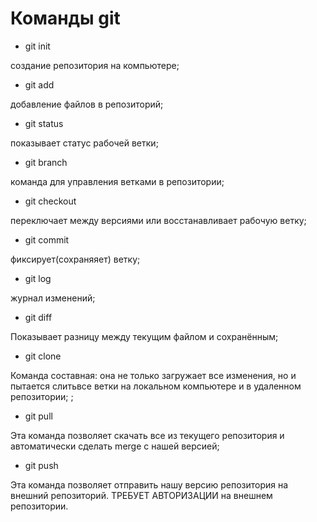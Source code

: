 # Команды git
- git init

создание репозитория на компьютере;
- git add

добавление файлов в репозиторий;

- git status

показывает статус рабочей ветки;

- git branch

команда для управления ветками в репозитории;

- git checkout

переключает между версиями или восстанавливает рабочую ветку;

- git commit

фиксирует(сохраняяет) ветку;

- git log

журнал изменений;

- git diff

Показывает разницу между текущим файлом
и сохранённым;

- git clone

Команда составная: она не только
загружает все изменения, но и пытается слитьвсе ветки на локальном компьютере и в
удаленном репозитории;
;

- git pull

Эта команда позволяет скачать все 
из текущего репозитория и автоматически
сделать merge с нашей версией;

- git push

Эта команда позволяет отправить нашу
версию репозитория на внешний
репозиторий. ТРЕБУЕТ АВТОРИЗАЦИИ 
на внешнем репозитории.